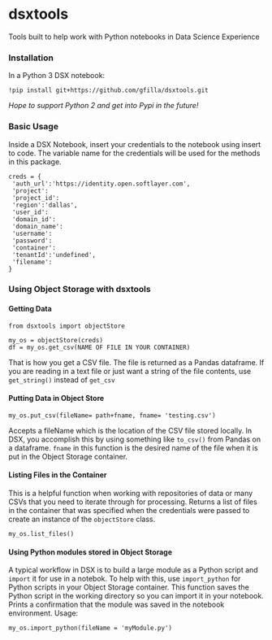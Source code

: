 # dsxtools
Tools built to help work with Python notebooks in Data Science Experience

### Installation

In a Python 3 DSX notebook:

`!pip install git+https://github.com/gfilla/dsxtools.git`

*Hope to support Python 2 and get into Pypi in the future!*

### Basic Usage

Inside a DSX Notebook, insert your credentials to the notebook using insert to code.  The variable name for the credentials will be used for the methods in this package.

```
creds = {
 'auth_url':'https://identity.open.softlayer.com',
 'project':
 'project_id':
 'region':'dallas',
 'user_id':
 'domain_id':
 'domain_name':
 'username':
 'password':
 'container':
 'tenantId':'undefined',
 'filename':
}
```

### Using Object Storage with dsxtools

#### Getting Data

```
from dsxtools import objectStore

my_os = objectStore(creds)
df = my_os.get_csv(NAME OF FILE IN YOUR CONTAINER)
```

That is how you get a CSV file. The file is returned as a Pandas dataframe. If you are reading in a text file or just want a 
string of the file contents, use `get_string()` instead of `get_csv`

#### Putting Data in Object Store

```
my_os.put_csv(fileName= path+fname, fname= 'testing.csv')
```

Accepts a fileName which is the location of the CSV file stored locally.  In DSX, you accomplish this by using something like `to_csv()` from Pandas on a dataframe.  `fname` in this function is the desired name of the file when it is put in the Object Storage container.

#### Listing Files in the Container

This is a helpful function when working with repositories of data or many CSVs that you need to iterate through for processing.  Returns a list of files in the container that was specified when the credentials were passed to create an instance of the `objectStore` class.

```
my_os.list_files()
```


#### Using Python modules stored in Object Storage

A typical workflow in DSX is to build a large module as a Python script and `import` it for use in a notebok.  To help with this, use `import_python` for Python scripts in your Object Storage container. This function saves the Python script in the working directory so you can import it in your notebook.  Prints a confirmation that the module was saved in the notebook environment.  Usage:

```
my_os.import_python(fileName = 'myModule.py')
```
